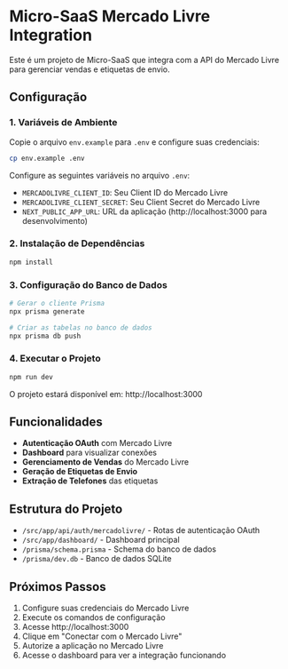 # Micro-SaaS Mercado Livre Integration

Este é um projeto de Micro-SaaS que integra com a API do Mercado Livre para gerenciar vendas e etiquetas de envio.

## Configuração

### 1. Variáveis de Ambiente

Copie o arquivo `env.example` para `.env` e configure suas credenciais:

```bash
cp env.example .env
```

Configure as seguintes variáveis no arquivo `.env`:
- `MERCADOLIVRE_CLIENT_ID`: Seu Client ID do Mercado Livre
- `MERCADOLIVRE_CLIENT_SECRET`: Seu Client Secret do Mercado Livre
- `NEXT_PUBLIC_APP_URL`: URL da aplicação (http://localhost:3000 para desenvolvimento)

### 2. Instalação de Dependências

```bash
npm install
```

### 3. Configuração do Banco de Dados

```bash
# Gerar o cliente Prisma
npx prisma generate

# Criar as tabelas no banco de dados
npx prisma db push
```

### 4. Executar o Projeto

```bash
npm run dev
```

O projeto estará disponível em: http://localhost:3000

## Funcionalidades

- **Autenticação OAuth** com Mercado Livre
- **Dashboard** para visualizar conexões
- **Gerenciamento de Vendas** do Mercado Livre
- **Geração de Etiquetas de Envio**
- **Extração de Telefones** das etiquetas

## Estrutura do Projeto

- `/src/app/api/auth/mercadolivre/` - Rotas de autenticação OAuth
- `/src/app/dashboard/` - Dashboard principal
- `/prisma/schema.prisma` - Schema do banco de dados
- `/prisma/dev.db` - Banco de dados SQLite

## Próximos Passos

1. Configure suas credenciais do Mercado Livre
2. Execute os comandos de configuração
3. Acesse http://localhost:3000
4. Clique em "Conectar com o Mercado Livre"
5. Autorize a aplicação no Mercado Livre
6. Acesse o dashboard para ver a integração funcionando 